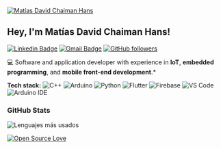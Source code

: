 [![Matías David Chaiman Hans](https://github.com/MatiasCH4iman/MatiasCH4iman/blob/main/img/banner.png)](https://github.com/MatiasCH4iman)

## Hey, I'm Matías David Chaiman Hans!

[![Linkedin Badge](https://img.shields.io/badge/-Mat%C3%ADas%20David%20Chaiman%20Hans-blue?style=social&logo=Linkedin&logoColor=blue&link=https://www.linkedin.com/in/mat%C3%ADas-david-chaiman-hans-69229b379/)](https://www.linkedin.com/in/mat%C3%ADas-david-chaiman-hans-69229b379/)
[![Gmail Badge](https://img.shields.io/badge/-matiaschaiman07-c14438?style=social&logo=Gmail&logoColor=red&link=mailto:matiaschaiman07@gmail.com)](mailto:matiaschaiman07@gmail.com)
[![GitHub followers](https://img.shields.io/github/followers/MatiasCH4iman?label=Follow&style=social)](https://github.com/MatiasCH4iman) 

💻 Software and application developer with experience in **IoT**, **embedded programming**, and **mobile front-end development**.* 

**Tech stack:**
![C++](https://img.shields.io/badge/C++-00599C?style=flat&logo=c%2B%2B&logoColor=white)
![Arduino](https://img.shields.io/badge/Arduino-00979D?style=flat&logo=arduino&logoColor=white)
![Python](https://img.shields.io/badge/Python-3776AB?style=flat&logo=python&logoColor=white)
![Flutter](https://img.shields.io/badge/Flutter-02569B?style=flat&logo=flutter&logoColor=white)
![Firebase](https://img.shields.io/badge/Firebase-FFCA28?style=flat&logo=firebase&logoColor=black)
![VS Code](https://img.shields.io/badge/VS%20Code-007ACC?style=flat&logo=visual-studio-code&logoColor=white)
![Arduino IDE](https://img.shields.io/badge/Arduino%20IDE-00979D?style=flat&logo=arduino&logoColor=white)


### GitHub Stats
![Lenguajes más usados](https://github-readme-stats.vercel.app/api/top-langs/?username=MatiasCH4iman&layout=compact&langs_count=5)

[![Open Source Love](https://badges.frapsoft.com/os/v1/open-source.svg?v=102)](https://github.com/ellerbrock/open-source-badge/)
